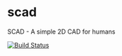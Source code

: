 # scad
SCAD - A simple 2D CAD for humans

[![Build Status](https://travis-ci.org/benishor/scad.svg?branch=master)](https://travis-ci.org/benishor/scad)
